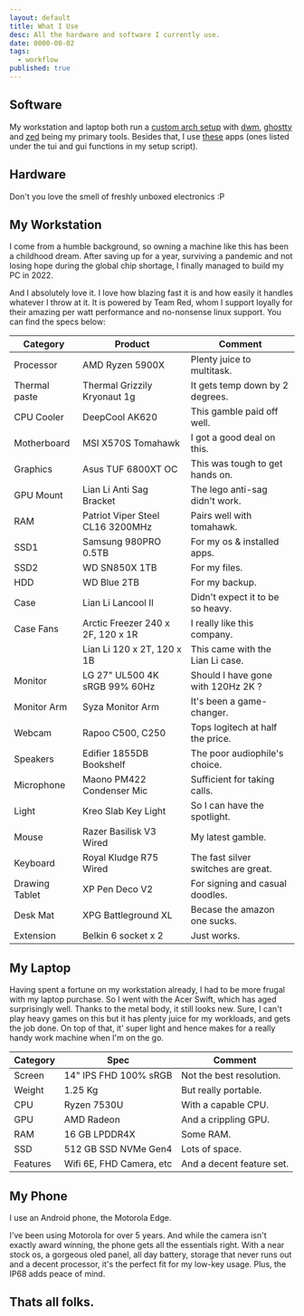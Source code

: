 ```yaml
---
layout: default
title: What I Use
desc: All the hardware and software I currently use.
date: 0000-00-02
tags:
  - workflow
published: true
---
```


## Software

My workstation and laptop both run a [custom arch setup](https://github.com/commitsovercoffee/hope)
with [dwm](https://dwm.suckless.org/), [ghostty](https://ghostty.org/) and [zed](https://zed.dev/)
being my primary tools. Besides that, I use [these](https://github.com/commitsovercoffee/hope/blob/a98d281d7f9a0f778e21d81386a519415a80cd45/setup.sh)
apps (ones listed under the tui and gui functions in my setup script).

## Hardware

Don't you love the smell of freshly unboxed electronics :P

## My Workstation

I come from a humble background, so owning a machine like this has been a childhood
dream. After saving up for a year, surviving a pandemic and not losing hope during
the global chip shortage, I finally managed to build my PC in 2022.

And I absolutely love it. I love how blazing fast it is and how easily it handles
whatever I throw at it. It is powered by Team Red, whom I support loyally for their
amazing per watt performance and no-nonsense linux support. You can find the specs below:

| Category       | Product                           | Comment                               |
| -------------- | --------------------------------- | ------------------------------------- |
| Processor      | AMD Ryzen 5900X                   | Plenty juice to multitask.            |
| Thermal paste  | Thermal Grizzily Kryonaut 1g      | It gets temp down by 2 degrees.       |
| CPU Cooler     | DeepCool AK620                    | This gamble paid off well.            |
| Motherboard    | MSI X570S Tomahawk                | I got a good deal on this.            |
| Graphics       | Asus TUF 6800XT OC                | This was tough to get hands on.       |
| GPU Mount      | Lian Li Anti Sag Bracket          | The lego anti-sag didn't work.        |
| RAM            | Patriot Viper Steel CL16 3200MHz  | Pairs well with tomahawk.             |
| SSD1           | Samsung 980PRO 0.5TB              | For my os & installed apps.           |
| SSD2           | WD SN850X 1TB                     | For my files.                         |
| HDD            | WD Blue 2TB                       | For my backup.                        |
| Case           | Lian Li Lancool II                | Didn't expect it to be so heavy.      |
| Case Fans      | Arctic Freezer 240 x 2F, 120 x 1R | I really like this company.           |
|                | Lian Li 120 x 2T, 120 x 1B        | This came with the Lian Li case.      |
| Monitor        | LG 27" UL500 4K sRGB 99% 60Hz     | Should I have gone with 120Hz 2K ?    |
| Monitor Arm    | Syza Monitor Arm                  | It's been a game-changer.             |
| Webcam         | Rapoo C500, C250                  | Tops logitech at half the price.      |
| Speakers       | Edifier 1855DB Bookshelf          | The poor audiophile's choice.         |
| Microphone     | Maono PM422 Condenser Mic         | Sufficient for taking calls.          |
| Light          | Kreo Slab Key Light               | So I can have the spotlight.          |
| Mouse          | Razer Basilisk V3 Wired           | My latest gamble.                     |
| Keyboard       | Royal Kludge R75 Wired            | The fast silver switches are great.   |
| Drawing Tablet | XP Pen Deco V2                    | For signing and casual doodles.       |
| Desk Mat       | XPG Battleground XL               | Becase the amazon one sucks.          |
| Extension      | Belkin 6 socket x 2               | Just works.                           |

## My Laptop

Having spent a fortune on my workstation already, I had to be more frugal with my laptop purchase.
So I went with the Acer Swift, which has aged surprisingly well. Thanks to the metal body, it
still looks new. Sure, I can't play heavy games on this but it has plenty juice for my workloads,
and gets the job done. On top of that, it' super light and hence makes for a really handy
work machine when I'm on the go.


| Category | Spec                     | Comment                      |
| -------- | ------------------------ | ---------------------------- |
| Screen   | 14" IPS FHD 100% sRGB    | Not the best resolution.     |
| Weight   | 1.25 Kg                  | But really portable.         |
| CPU      | Ryzen 7530U              | With a capable CPU.          |
| GPU      | AMD Radeon               | And a crippling GPU.         |
| RAM      | 16 GB LPDDR4X            | Some RAM.                    |
| SSD      | 512 GB SSD NVMe Gen4     | Lots of space.               |
| Features | Wifi 6E, FHD Camera, etc | And a decent feature set.    |

## My Phone

I use an Android phone, the Motorola Edge.

I've been using Motorola for over 5 years. And while the camera isn't exactly award
winning, the phone gets all the essentials right. With a near stock os, a gorgeous
oled panel, all day battery, storage that never runs out and a decent processor,
it's the perfect fit for my low-key usage. Plus, the IP68 adds peace of mind.

## Thats all folks.
